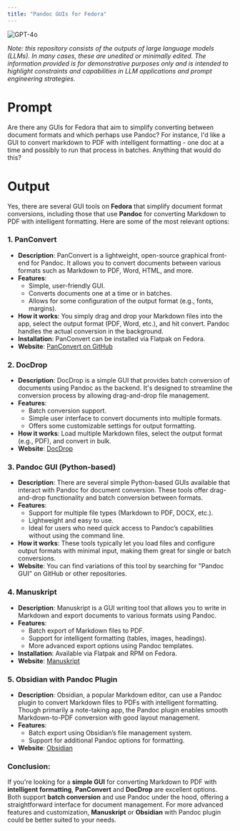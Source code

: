 ```yaml
---
title: "Pandoc GUIs for Fedora"
---
```

![GPT-4o](https://img.shields.io/badge/GPT--4o-3333FF?style=for-the-badge&logo=openai&logoColor=white)



*Note: this repository consists of the outputs of large language models (LLMs). In many cases, these are unedited or minimally edited. The information provided is for demonstrative purposes only and is intended to highlight constraints and capabilities in LLM applications and prompt engineering strategies.*


# Prompt

Are there any GUIs for Fedora that aim to simplify converting between document formats and which perhaps use Pandoc? For instance, I'd like a GUI to convert markdown to PDF with intelligent formatting - one doc at a time and possibly to run that process in batches. Anything that would do this?

# Output
Yes, there are several GUI tools on **Fedora** that simplify document format conversions, including those that use **Pandoc** for converting Markdown to PDF with intelligent formatting. Here are some of the most relevant options:

### 1. **PanConvert**
   - **Description**: PanConvert is a lightweight, open-source graphical front-end for Pandoc. It allows you to convert documents between various formats such as Markdown to PDF, Word, HTML, and more.
   - **Features**:
     - Simple, user-friendly GUI.
     - Converts documents one at a time or in batches.
     - Allows for some configuration of the output format (e.g., fonts, margins).
   - **How it works**: You simply drag and drop your Markdown files into the app, select the output format (PDF, Word, etc.), and hit convert. Pandoc handles the actual conversion in the background.
   - **Installation**: PanConvert can be installed via Flatpak on Fedora.
   - **Website**: [PanConvert on GitHub](https://github.com/omarayad1/panconvert)

### 2. **DocDrop**
   - **Description**: DocDrop is a simple GUI that provides batch conversion of documents using Pandoc as the backend. It's designed to streamline the conversion process by allowing drag-and-drop file management.
   - **Features**:
     - Batch conversion support.
     - Simple user interface to convert documents into multiple formats.
     - Offers some customizable settings for output formatting.
   - **How it works**: Load multiple Markdown files, select the output format (e.g., PDF), and convert in bulk.
   - **Website**: [DocDrop](https://github.com/DocDrop)

### 3. **Pandoc GUI (Python-based)**
   - **Description**: There are several simple Python-based GUIs available that interact with Pandoc for document conversion. These tools offer drag-and-drop functionality and batch conversion between formats.
   - **Features**:
     - Support for multiple file types (Markdown to PDF, DOCX, etc.).
     - Lightweight and easy to use.
     - Ideal for users who need quick access to Pandoc’s capabilities without using the command line.
   - **How it works**: These tools typically let you load files and configure output formats with minimal input, making them great for single or batch conversions.
   - **Website**: You can find variations of this tool by searching for "Pandoc GUI" on GitHub or other repositories.

### 4. **Manuskript**
   - **Description**: Manuskript is a GUI writing tool that allows you to write in Markdown and export documents to various formats using Pandoc.
   - **Features**:
     - Batch export of Markdown files to PDF.
     - Support for intelligent formatting (tables, images, headings).
     - More advanced export options using Pandoc templates.
   - **Installation**: Available via Flatpak and RPM on Fedora.
   - **Website**: [Manuskript](https://www.theologeek.ch/manuskript/)

### 5. **Obsidian with Pandoc Plugin**
   - **Description**: Obsidian, a popular Markdown editor, can use a Pandoc plugin to convert Markdown files to PDFs with intelligent formatting. Though primarily a note-taking app, the Pandoc plugin enables smooth Markdown-to-PDF conversion with good layout management.
   - **Features**:
     - Batch export using Obsidian’s file management system.
     - Support for additional Pandoc options for formatting.
   - **Website**: [Obsidian](https://obsidian.md/)

### Conclusion:
If you're looking for a **simple GUI** for converting Markdown to PDF with **intelligent formatting**, **PanConvert** and **DocDrop** are excellent options. Both support **batch conversion** and use Pandoc under the hood, offering a straightforward interface for document management. For more advanced features and customization, **Manuskript** or **Obsidian** with Pandoc plugin could be better suited to your needs.